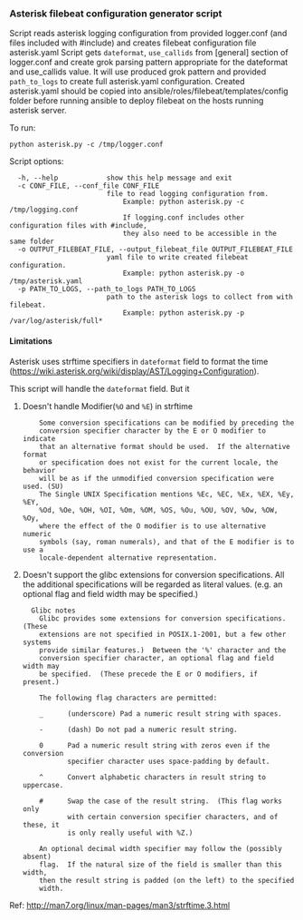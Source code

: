 ### Asterisk filebeat configuration generator script

Script reads asterisk logging configuration from provided logger.conf (and files included with #include) and creates filebeat configuration file asterisk.yaml
Script gets `dateformat`, `use_callids` from [general] section of logger.conf and create grok parsing pattern appropriate for the dateformat and use_callids value.
It will use produced grok pattern and provided `path_to_logs` to create full asterisk.yaml configuration.
Created asterisk.yaml should be copied into ansible/roles/filebeat/templates/config folder before running ansible to deploy filebeat on the hosts running asterisk server.

To run: 
```
python asterisk.py -c /tmp/logger.conf
```

Script options:
```
  -h, --help            show this help message and exit
  -c CONF_FILE, --conf_file CONF_FILE
                        file to read logging configuration from.
                            Example: python asterisk.py -c /tmp/logging.conf
                            If logging.conf includes other configuration files with #include,
                            they also need to be accessible in the same folder
  -o OUTPUT_FILEBEAT_FILE, --output_filebeat_file OUTPUT_FILEBEAT_FILE
                        yaml file to write created filebeat configuration.
                            Example: python asterisk.py -o /tmp/asterisk.yaml
  -p PATH_TO_LOGS, --path_to_logs PATH_TO_LOGS
                        path to the asterisk logs to collect from with filebeat.
                            Example: python asterisk.py -p /var/log/asterisk/full*
```

#### Limitations
Asterisk uses strftime specifiers in `dateformat` field to format the time (https://wiki.asterisk.org/wiki/display/AST/Logging+Configuration).

This script will handle the `dateformat` field. But it
1. Doesn't handle Modifier(`%O` and `%E`) in strftime
   ```
       Some conversion specifications can be modified by preceding the
       conversion specifier character by the E or O modifier to indicate
       that an alternative format should be used.  If the alternative format
       or specification does not exist for the current locale, the behavior
       will be as if the unmodified conversion specification were used. (SU)
       The Single UNIX Specification mentions %Ec, %EC, %Ex, %EX, %Ey, %EY,
       %Od, %Oe, %OH, %OI, %Om, %OM, %OS, %Ou, %OU, %OV, %Ow, %OW, %Oy,
       where the effect of the O modifier is to use alternative numeric
       symbols (say, roman numerals), and that of the E modifier is to use a
       locale-dependent alternative representation.
   ```


2. Doesn't support the glibc extensions for conversion specifications. All the additional specifications will be regarded as literal values.
   (e.g. an optional flag and field width may be specified.)
   ```
     Glibc notes
       Glibc provides some extensions for conversion specifications.  (These
       extensions are not specified in POSIX.1-2001, but a few other systems
       provide similar features.)  Between the '%' character and the
       conversion specifier character, an optional flag and field width may
       be specified.  (These precede the E or O modifiers, if present.)

       The following flag characters are permitted:

       _      (underscore) Pad a numeric result string with spaces.

       -      (dash) Do not pad a numeric result string.

       0      Pad a numeric result string with zeros even if the conversion
              specifier character uses space-padding by default.

       ^      Convert alphabetic characters in result string to uppercase.

       #      Swap the case of the result string.  (This flag works only
              with certain conversion specifier characters, and of these, it
              is only really useful with %Z.)

       An optional decimal width specifier may follow the (possibly absent)
       flag.  If the natural size of the field is smaller than this width,
       then the result string is padded (on the left) to the specified
       width.
   ```
   
Ref: http://man7.org/linux/man-pages/man3/strftime.3.html
